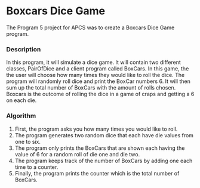 # Boxcars Dice Game
The Program 5 project for APCS  was to create a Boxcars Dice Game program.

### Description
In this program, it will simulate a dice game. It will contain two different classes, PairOfDice and a client program called BoxCars. In this game, the the user will choose how many times they would like to roll the dice. The program will randomly roll dice and print the BoxCar numbers 6. It will then sum up the total number of BoxCars with the amount of rolls chosen. Boxcars is the outcome of rolling the dice in a game of craps and getting a 6 on each die.

### Algorithm
1. First, the program asks you how many times you would like to roll.
2. The program generates two random dice that each have die values from one to six.
3. The program only prints the BoxCars that are shown each having the value of 6 for a random roll of die one and die two.
4. The program keeps track of the number of BoxCars by adding one each time to a counter.
5. Finally, the program prints the counter which is the total number of BoxCars.
